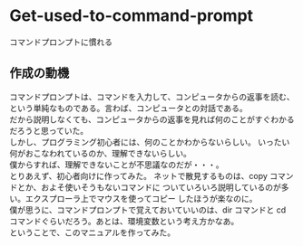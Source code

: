# Get-used-to-command-prompt
コマンドプロンプトに慣れる

## 作成の動機
コマンドプロンプトは、コマンドを入力して、コンピュータからの返事を読む、
という単純なものである。言わば、コンピュータとの対話である。  
だから説明しなくても、コンピュータからの返事を見れば何のことがすぐわかる
だろうと思っていた。  
しかし、プログラミング初心者には、何のことかわからないらしい。
いったい何がおこなわれているのか、理解できないらしい。  
僕からすれば、理解できないことが不思議なのだが・・・。  
とりあえず、初心者向けに作ってみた。
ネットで散見するものは、copy コマンドとか、およそ使いそうもないコマンドに
ついていろいろ説明しているのが多い。エクスプローラ上でマウスを使ってコピー
したほうが楽なのに。  
僕が思うに、コマンドプロンプトで覚えておいていいのは、dir コマンドと
cd コマンドぐらいだろう。あとは、環境変数という考え方かなあ。  
ということで、このマニュアルを作ってみた。
